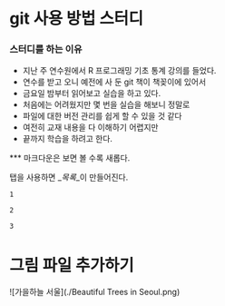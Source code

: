 # git 사용 방법 스터디 


### 스터디를 하는 이유 

* 지난 주 연수원에서 R 프로그래밍 기초 통계 강의를 들었다. 
* 연수를 받고 오니 예전에 사 둔 git 책이 책꽂이에 있어서
* 금요일 밤부터 읽어보고 실습을 하고 있다.
* 처음에는 어려웠지만 몇 번을 실습을 해보니 정말로
* 파일에 대한 버전 관리를 쉽게 할 수 있을 것 같다 
* 여전히 교재 내용을 다 이해하기 어렵지만
* 끝까지 학습을 하려고 한다. 

*** 마크다운은 보면 볼 수록  새롭다.


  탭을 사용하면 _*목록*_이 만들어진다.
   
  
  
    1
        
    2
        
    3
    
# 그림 파일 추가하기

![가을하늘 서울](./Beautiful Trees in Seoul.png)



